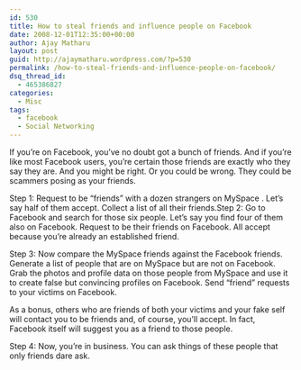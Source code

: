 ```yaml
---
id: 530
title: How to steal friends and influence people on Facebook
date: 2008-12-01T12:35:00+00:00
author: Ajay Matharu
layout: post
guid: http://ajaymatharu.wordpress.com/?p=530
permalink: /how-to-steal-friends-and-influence-people-on-facebook/
dsq_thread_id:
  - 465386827
categories:
  - Misc
tags:
  - facebook
  - Social Networking
---
```

If you&#8217;re on Facebook, you&#8217;ve no doubt got a bunch of friends. And if you&#8217;re like most Facebook users, you&#8217;re certain those friends are exactly who they say they are. And you might be right. Or you could be wrong. They could be scammers posing as your friends.

Step 1: Request to be &#8220;friends&#8221; with a dozen strangers on MySpace . Let&#8217;s say half of them accept. Collect a list of all their friends.Step 2: Go to Facebook and search for those six people. Let&#8217;s say you find four of them also on Facebook. Request to be their friends on Facebook. All accept because you&#8217;re already an established friend.

Step 3: Now compare the MySpace friends against the Facebook friends. Generate a list of people that are on MySpace but are not on Facebook. Grab the photos and profile data on those people from MySpace and use it to create false but convincing profiles on Facebook. Send &#8220;friend&#8221; requests to your victims on Facebook.

As a bonus, others who are friends of both your victims and your fake self will contact you to be friends and, of course, you&#8217;ll accept. In fact, Facebook itself will suggest you as a friend to those people.

Step 4: Now, you&#8217;re in business. You can ask things of these people that only friends dare ask.